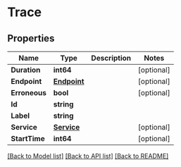 # Trace

## Properties

Name | Type | Description | Notes
------------ | ------------- | ------------- | -------------
**Duration** | **int64** |  | [optional] 
**Endpoint** | [**Endpoint**](Endpoint.md) |  | [optional] 
**Erroneous** | **bool** |  | [optional] 
**Id** | **string** |  | 
**Label** | **string** |  | 
**Service** | [**Service**](Service.md) |  | [optional] 
**StartTime** | **int64** |  | [optional] 

[[Back to Model list]](../README.md#documentation-for-models) [[Back to API list]](../README.md#documentation-for-api-endpoints) [[Back to README]](../README.md)


